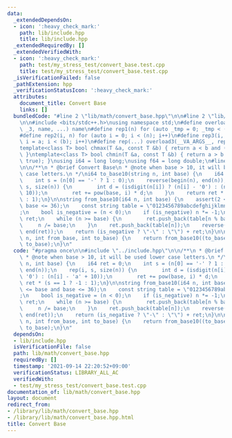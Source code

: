 ```yaml
---
data:
  _extendedDependsOn:
  - icon: ':heavy_check_mark:'
    path: lib/include.hpp
    title: lib/include.hpp
  _extendedRequiredBy: []
  _extendedVerifiedWith:
  - icon: ':heavy_check_mark:'
    path: test/my_stress_test/convert_base.test.cpp
    title: test/my_stress_test/convert_base.test.cpp
  _isVerificationFailed: false
  _pathExtension: hpp
  _verificationStatusIcon: ':heavy_check_mark:'
  attributes:
    document_title: Convert Base
    links: []
  bundledCode: "#line 2 \"lib/math/convert_base.hpp\"\n\n#line 2 \"lib/include.hpp\"\
    \n\n#include <bits/stdc++.h>\nusing namespace std;\n#define overload3(_1, _2,\
    \ _3, name, ...) name\n#define rep1(n) for (auto _tmp = 0; _tmp < (n); _tmp++)\n\
    #define rep2(i, n) for (auto i = 0; i < (n); i++)\n#define rep3(i, a, b) for (auto\
    \ i = a; i < (b); i++)\n#define rep(...) overload3(__VA_ARGS__, rep3, rep2, rep1)(__VA_ARGS__)\n\
    template<class T> bool chmax(T &a, const T &b) { return a < b and (a = b, true);\
    \ }\ntemplate<class T> bool chmin(T &a, const T &b) { return a > b and (a = b,\
    \ true); }\nusing i64 = long long;\nusing f64 = long double;\n#line 4 \"lib/math/convert_base.hpp\"\
    \n\n/**\n * @brief Convert Base\n * @note when base > 10, it will be used lower\
    \ case letters.\n */\ni64 to_base10(string n, int base) {\n    i64 ret = 0;\n\
    \    int s = (n[0] == '-' ? 1 : 0);\n    reverse(begin(n), end(n));\n    rep(i,\
    \ s, size(n)) {\n        int d = (isdigit(n[i]) ? (n[i] - '0') : (n[i] - 'a' +\
    \ 10));\n        ret += pow(base, i) * d;\n    }\n    return ret * (s == 1 ? -1\
    \ : 1);\n}\n\nstring from_base10(i64 n, int base) {\n    assert(2 <= base and\
    \ base <= 36);\n    const string table = \"0123456789abcdefghijklmnopqrstuvwxyz\"\
    ;\n    bool is_negative = (n < 0);\n    if (is_negative) n *= -1;\n    string\
    \ ret;\n    while (n >= base) {\n        ret.push_back(table[n % base]);\n   \
    \     n /= base;\n    }\n    ret.push_back(table[n]);\n    reverse(begin(ret),\
    \ end(ret));\n    return (is_negative ? \"-\" : \"\") + ret;\n}\n\nstring convert_base(string\
    \ n, int from_base, int to_base) {\n    return from_base10((to_base10(n, from_base)),\
    \ to_base);\n}\n"
  code: "#pragma once\n\n#include \"../include.hpp\"\n\n/**\n * @brief Convert Base\n\
    \ * @note when base > 10, it will be used lower case letters.\n */\ni64 to_base10(string\
    \ n, int base) {\n    i64 ret = 0;\n    int s = (n[0] == '-' ? 1 : 0);\n    reverse(begin(n),\
    \ end(n));\n    rep(i, s, size(n)) {\n        int d = (isdigit(n[i]) ? (n[i] -\
    \ '0') : (n[i] - 'a' + 10));\n        ret += pow(base, i) * d;\n    }\n    return\
    \ ret * (s == 1 ? -1 : 1);\n}\n\nstring from_base10(i64 n, int base) {\n    assert(2\
    \ <= base and base <= 36);\n    const string table = \"0123456789abcdefghijklmnopqrstuvwxyz\"\
    ;\n    bool is_negative = (n < 0);\n    if (is_negative) n *= -1;\n    string\
    \ ret;\n    while (n >= base) {\n        ret.push_back(table[n % base]);\n   \
    \     n /= base;\n    }\n    ret.push_back(table[n]);\n    reverse(begin(ret),\
    \ end(ret));\n    return (is_negative ? \"-\" : \"\") + ret;\n}\n\nstring convert_base(string\
    \ n, int from_base, int to_base) {\n    return from_base10((to_base10(n, from_base)),\
    \ to_base);\n}\n"
  dependsOn:
  - lib/include.hpp
  isVerificationFile: false
  path: lib/math/convert_base.hpp
  requiredBy: []
  timestamp: '2021-09-14 22:20:52+09:00'
  verificationStatus: LIBRARY_ALL_AC
  verifiedWith:
  - test/my_stress_test/convert_base.test.cpp
documentation_of: lib/math/convert_base.hpp
layout: document
redirect_from:
- /library/lib/math/convert_base.hpp
- /library/lib/math/convert_base.hpp.html
title: Convert Base
---
```

